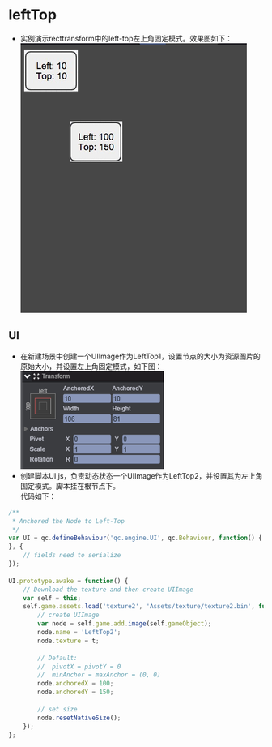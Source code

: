 # leftTop

* 实例演示recttransform中的left-top左上角固定模式。效果图如下：<br>
![leftTop](images\UI.png)

## UI

* 在新建场景中创建一个UIImage作为LeftTop1，设置节点的大小为资源图片的原始大小，并设置左上角固定模式，如下图：<br>
![](images\left.png)
* 创建脚本UI.js，负责动态状态一个UIImage作为LeftTop2，并设置其为左上角固定模式。脚本挂在根节点下。<br>
代码如下：<br>

```javascript
/**
 * Anchored the Node to Left-Top
 */ 
var UI = qc.defineBehaviour('qc.engine.UI', qc.Behaviour, function() {
}, {
    // fields need to serialize
});

UI.prototype.awake = function() {
	// Download the texture and then create UIImage
    var self = this;
    self.game.assets.load('texture2', 'Assets/texture/texture2.bin', function(t) {
        // create UIImage
        var node = self.game.add.image(self.gameObject);
        node.name = 'LeftTop2';
        node.texture = t;
        
        // Default:
        //  pivotX = pivotY = 0
        //  minAnchor = maxAnchor = (0, 0)
        node.anchoredX = 100;
        node.anchoredY = 150;
        
        // set size
        node.resetNativeSize();
    });
};

```